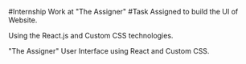 #Internship Work at "The Assigner"
#Task Assigned to build the UI of Website.

Using the React.js and Custom CSS technologies.

"The Assigner" User Interface using React and Custom CSS.
